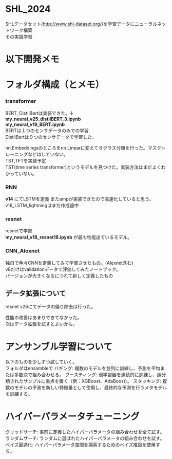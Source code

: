 # SHL_2024
SHLデータセット(http://www.shl-dataset.org/)を学習データにニューラルネットワーク構築  
その実践学習  




# 以下開発メモ

# フォルダ構成（とメモ）    
### transformer   
BERT, DistilBertは実装できた。↓    
**my_neural_v25_distilBERT_3.ipynb**  
**my_neural_v19_BERT.ipynb**  
BERTは１つのセンサデータのみでの学習  
DistilBertは９つのセンサデータで学習した。  
  
nn.Embeddingsのところをnn.Linearに変えて８クラス分類を行った。マスクトレーニングなどはしていない。  
TST,TFTを実装予定  
TST(time series transformer)というモデルを見つけた。実装方法はまだよくわかっていない。  
### RNN  
**v14** にてLSTMを定義
またampが実装できたので高速化していると思う。  
v16_LSTM_lightningはまだ作成途中   
### resnet
resnetで学習  
**my_neural_v18_resnet18.ipynb**  が最も性能出ているモデル。  
### CNN_Alexnet 
独自で色々CNNを定義してみて学習させたもの。(Alexnet含む)  
v8だけはvalidationデータで評価してみたノートブック。  
バージョンが大きくなるにつれて新しく定義したもの  


## データ拡張について  
resnet v26にてデータの偏り除去は行った。
  
性能の改善はあまりできてなかった。  
次はデータ拡張を試すとよいかも。


# アンサンブル学習について  
以下のものを少しずつ試していく。  
フォルダはensambleで
バギング: 複数のモデルを並列に訓練し、予測を平均または多数決で組み合わせる。
ブースティング: 弱学習器を連続的に訓練し、誤分類されたサンプルに重点を置く（例：XGBoost、AdaBoost）。
スタッキング: 複数のモデルの予測を新しい特徴量として使用し、最終的な予測を行うメタモデルを訓練する。

# ハイパーパラメータチューニング
グリッドサーチ: 事前に定義したハイパーパラメータの組み合わせを全て試す。
ランダムサーチ: ランダムに選ばれたハイパーパラメータの組み合わせを試す。
ベイズ最適化: ハイパーパラメータ空間を探索するためのベイズ推論を使用する。